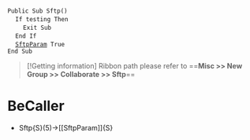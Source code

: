 &nbsp;  &nbsp;  &nbsp;  &nbsp;  
`Public Sub Sftp()`  
&nbsp;&nbsp;&nbsp;&nbsp;`If testing Then`  
&nbsp;&nbsp;&nbsp;&nbsp;&nbsp;&nbsp;&nbsp;&nbsp;`Exit Sub`  
&nbsp;&nbsp;&nbsp;&nbsp;`End If`  
&nbsp;&nbsp;&nbsp;&nbsp;[`SftpParam`](SftpParam)` True`  
`End Sub`  


> [!Getting information]
> Ribbon path please refer to ==**Misc >> New Group >> Collaborate >> Sftp**==


# BeCaller
- Sftp{S}(5)->[[SftpParam]]{S}

